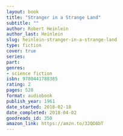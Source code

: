 ```yaml
---
layout: book
title: "Stranger in a Strange Land"
subtitle: ""
author: Robert Heinlein
author_last: Heinlein
slug: heinlein-stranger-in-a-strange-land
type: fiction
cover: true
series: 
part: 
genres:
- science fiction
isbn: 9780441788385
rating: 2
pages: 528
format: audiobook
publish_year: 1961
date_started: 2018-02-18
date_completed: 2018-04-02
goodreads_id: 350
amazon_link: https://amzn.to/32QO8bT
---
```

